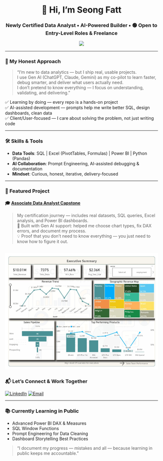 <!-- README.md for https://github.com/seongfatt -->

<h1 align="center">👋 Hi, I’m Seong Fatt</h1>
<h3 align="center">Newly Certified Data Analyst • AI-Powered Builder • 🟢 Open to Entry-Level Roles & Freelance</h3>
<p align="center">
  <img src="https://img.shields.io/badge/Open%20to-Entry--Level%20%26%20Freelance-brightgreen?style=for-the-badge" />
</p>

---

### 🎯 My Honest Approach
> “I’m new to data analytics — but I ship real, usable projects.  
> I use Gen AI (ChatGPT, Claude, Gemini) as my co-pilot to learn faster, debug smarter, and deliver what users actually need.  
> I don’t pretend to know everything — I focus on understanding, validating, and delivering.”

✅ Learning by doing — every repo is a hands-on project  
✅ AI-assisted development — prompts help me write better SQL, design dashboards, clean data  
✅ Client/User-focused — I care about solving the problem, not just writing code

---

### 🛠️ Skills & Tools
- **Data Tools**: SQL | Excel (PivotTables, Formulas) | Power BI | Python (Pandas)
- **AI Collaboration**: Prompt Engineering, AI-assisted debugging & documentation
- **Mindset**: Curious, honest, iterative, delivery-focused

---

### 📂 Featured Project

#### 🎓 [Associate Data Analyst Capstone](https://github.com/seongfatt/associate-data-analyst)
> My certification journey — includes real datasets, SQL queries, Excel analysis, and Power BI dashboards.  
> 🤖 Built with Gen AI support: helped me choose chart types, fix DAX errors, and document my process.  
> 💡 Proof that you don’t need to know everything — you just need to know how to figure it out.

![Dashboard Preview](https://github.com/seongfatt/associate-data-analyst/blob/main/CRM-Sales-Dashboard/Dashboard.jpg)
---

### 📬 Let’s Connect & Work Together

[![LinkedIn](https://img.shields.io/badge/LinkedIn-tangseongfatt-blue?style=for-the-badge&logo=linkedin)](https://linkedin.com/in/tang-seong-fatt)
[![Email](https://img.shields.io/badge/Email-sftang1979@gmail.com-red?style=for-the-badge&logo=gmail)](mailto:sftang1979@gmail.com)

---

### 📚 Currently Learning in Public
- Advanced Power BI DAX & Measures
- SQL Window Functions
- Prompt Engineering for Data Cleaning
- Dashboard Storytelling Best Practices

> “I document my progress — mistakes and all — because learning in public keeps me accountable.”
